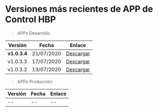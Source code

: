 # Versiones más recientes de APP de Control HBP

> APPs Desarrollo

| Versión | Fecha | Enlace 
| -- | -- | -- |
| **v1.0.3.4** | 21/07/2020 |  [Descargar](stable-apks-demo/dev/hbp-beta.1.0.3.4.apk) |
| v1.0.3.3 | 17/07/2020 |  [Descargar](stable-apks-demo/dev/hbp-beta.1.0.3.3.apk) |
| v1.0.3.2 | 13/07/2020 |  [Descargar](stable-apks-demo/dev/hbp-beta.1.0.3.2.apk) |

> APPs Producción

| Versión | Fecha | Enlace 
| -- | -- | -- |
| -- | -- | -- |

